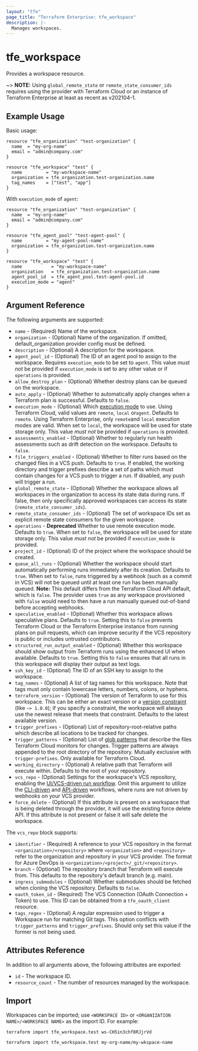 ```yaml
---
layout: "tfe"
page_title: "Terraform Enterprise: tfe_workspace"
description: |-
  Manages workspaces.
---
```


# tfe_workspace

Provides a workspace resource.

~> **NOTE:** Using `global_remote_state` or `remote_state_consumer_ids` requires using the provider with Terraform Cloud or an instance of Terraform Enterprise at least as recent as v202104-1.

## Example Usage

Basic usage:

```hcl
resource "tfe_organization" "test-organization" {
  name  = "my-org-name"
  email = "admin@company.com"
}

resource "tfe_workspace" "test" {
  name         = "my-workspace-name"
  organization = tfe_organization.test-organization.name
  tag_names    = ["test", "app"]
}
```

With `execution_mode` of `agent`:

```hcl
resource "tfe_organization" "test-organization" {
  name  = "my-org-name"
  email = "admin@company.com"
}

resource "tfe_agent_pool" "test-agent-pool" {
  name         = "my-agent-pool-name"
  organization = tfe_organization.test-organization.name
}

resource "tfe_workspace" "test" {
  name           = "my-workspace-name"
  organization   = tfe_organization.test-organization.name
  agent_pool_id  = tfe_agent_pool.test-agent-pool.id
  execution_mode = "agent"
}
```

## Argument Reference

The following arguments are supported:

* `name` - (Required) Name of the workspace.
* `organization` - (Optional) Name of the organization. If omitted, default_organization provider config must be defined.
* `description` - (Optional) A description for the workspace.
* `agent_pool_id` - (Optional) The ID of an agent pool to assign to the workspace. Requires `execution_mode`
  to be set to `agent`. This value _must not_ be provided if `execution_mode` is set to any other value or if `operations` is
  provided.
* `allow_destroy_plan` - (Optional) Whether destroy plans can be queued on the workspace.
* `auto_apply` - (Optional) Whether to automatically apply changes when a
  Terraform plan is successful. Defaults to `false`.
* `execution_mode` - (Optional) Which [execution mode](https://www.terraform.io/docs/cloud/workspaces/settings.html#execution-mode)
  to use. Using Terraform Cloud, valid values are `remote`, `local` or`agent`.
  Defaults to `remote`. Using Terraform Enterprise, only `remote`and `local`
  execution modes are valid.  When set to `local`, the workspace will be used
  for state storage only. This value _must not_ be provided if `operations`
  is provided.
* `assessments_enabled` - (Optional) Whether to regularly run health assessments such as drift detection on the workspace. Defaults to `false`.
* `file_triggers_enabled` - (Optional) Whether to filter runs based on the changed files
  in a VCS push. Defaults to `true`. If enabled, the working directory and
  trigger prefixes describe a set of paths which must contain changes for a
  VCS push to trigger a run. If disabled, any push will trigger a run.
* `global_remote_state` - (Optional) Whether the workspace allows all workspaces in the organization to access its state data during runs. If false, then only specifically approved workspaces can access its state (`remote_state_consumer_ids`).
* `remote_state_consumer_ids` - (Optional) The set of workspace IDs set as explicit remote state consumers for the given workspace.
* `operations` - **Deprecated** Whether to use remote execution mode.
  Defaults to `true`. When set to `false`, the workspace will be used for
  state storage only. This value _must not_ be provided if `execution_mode` is
  provided.
* `project_id` - (Optional) ID of the project where the workspace should be created.
* `queue_all_runs` - (Optional) Whether the workspace should start
  automatically performing runs immediately after its creation. Defaults to
  `true`. When set to `false`, runs triggered by a webhook (such as a commit
  in VCS) will not be queued until at least one run has been manually queued.
  **Note:** This default differs from the Terraform Cloud API default, which
  is `false`. The provider uses `true` as any workspace provisioned with
  `false` would need to then have a run manually queued out-of-band before
  accepting webhooks.
* `speculative_enabled` - (Optional) Whether this workspace allows speculative
  plans. Defaults to `true`. Setting this to `false` prevents Terraform Cloud
  or the Terraform Enterprise instance from running plans on pull requests,
  which can improve security if the VCS repository is public or includes
  untrusted contributors.
* `structured_run_output_enabled` - (Optional) Whether this workspace should
  show output from Terraform runs using the enhanced UI when available.
  Defaults to `true`. Setting this to `false` ensures that all runs in this
  workspace will display their output as text logs.
* `ssh_key_id` - (Optional) The ID of an SSH key to assign to the workspace.
* `tag_names` - (Optional) A list of tag names for this workspace. Note that tags must only contain lowercase letters, numbers, colons, or hyphens.
* `terraform_version` - (Optional) The version of Terraform to use for this
  workspace. This can be either an exact version or a
  [version constraint](https://www.terraform.io/docs/language/expressions/version-constraints.html)
  (like `~> 1.0.0`); if you specify a constraint, the workspace will always use
  the newest release that meets that constraint. Defaults to the latest
  available version.
* `trigger_prefixes` - (Optional) List of repository-root-relative paths which describe all locations
  to be tracked for changes.
* `trigger_patterns` - (Optional) List of [glob patterns](https://www.terraform.io/cloud-docs/workspaces/settings/vcs#glob-patterns-for-automatic-run-triggering) that describe the files Terraform Cloud monitors for changes. Trigger patterns are always appended to the root directory of the repository. Mutually exclusive with `trigger-prefixes`. Only available for Terraform Cloud.
* `working_directory` - (Optional) A relative path that Terraform will execute
  within.  Defaults to the root of your repository.
* `vcs_repo` - (Optional) Settings for the workspace's VCS repository, enabling the [UI/VCS-driven run workflow](https://www.terraform.io/docs/cloud/run/ui.html).
  Omit this argument to utilize the [CLI-driven](https://www.terraform.io/docs/cloud/run/cli.html) and [API-driven](https://www.terraform.io/docs/cloud/run/api.html)
  workflows, where runs are not driven by webhooks on your VCS provider.
* `force_delete` - (Optional) If this attribute is present on a workspace that is being deleted through the provider, it will use the existing force delete API. If this attribute is not present or false it will safe delete the workspace.

The `vcs_repo` block supports:

* `identifier` - (Required) A reference to your VCS repository in the format
  `<organization>/<repository>` where `<organization>` and `<repository>` refer to the organization and repository
  in your VCS provider. The format for Azure DevOps is `<organization>/<project>/_git/<repository>`.
* `branch` - (Optional) The repository branch that Terraform will execute from.
  This defaults to the repository's default branch (e.g. main).
* `ingress_submodules` - (Optional) Whether submodules should be fetched when
  cloning the VCS repository. Defaults to `false`.
* `oauth_token_id` - (Required) The VCS Connection (OAuth Connection + Token) to use.
  This ID can be obtained from a `tfe_oauth_client` resource.
* `tags_regex` - (Optional) A regular expression used to trigger a Workspace run for matching Git tags. This option conflicts with `trigger_patterns` and `trigger_prefixes`. Should only set this value if the former is not being used.

## Attributes Reference

In addition to all arguments above, the following attributes are exported:

* `id` - The workspace ID.
* `resource_count` - The number of resources managed by the workspace.

## Import

Workspaces can be imported; use `<WORKSPACE ID>` or `<ORGANIZATION NAME>/<WORKSPACE NAME>` as the
import ID. For example:

```shell
terraform import tfe_workspace.test ws-CH5in3chf8RJjrVd
```

```shell
terraform import tfe_workspace.test my-org-name/my-wkspace-name
```

